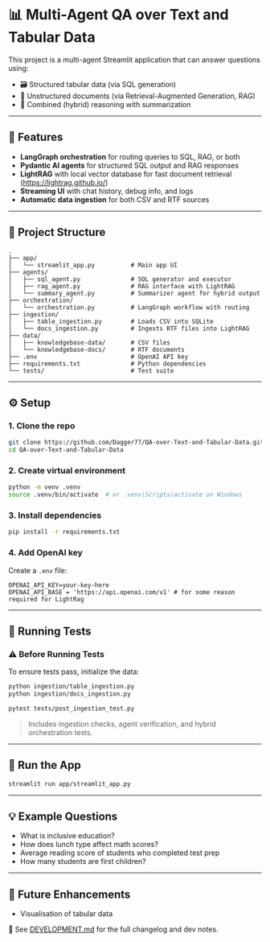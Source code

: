 # 📊 Multi-Agent QA over Text and Tabular Data

This project is a multi-agent Streamlit application that can answer questions using:
- 🗃️ Structured tabular data (via SQL generation)
- 📄 Unstructured documents (via Retrieval-Augmented Generation, RAG) 
- 🧠 Combined (hybrid) reasoning with summarization

---

## 🚀 Features
- **LangGraph orchestration** for routing queries to SQL, RAG, or both
- **Pydantic AI agents** for structured SQL output and RAG responses
- **LightRAG** with local vector database for fast document retrieval (https://lightrag.github.io/)
- **Streaming UI** with chat history, debug info, and logs
- **Automatic data ingestion** for both CSV and RTF sources

---

## 🧰 Project Structure
```
.
├── app/
│   └── streamlit_app.py          # Main app UI
├── agents/
│   ├── sql_agent.py              # SQL generator and executor
│   ├── rag_agent.py              # RAG interface with LightRAG
│   └── summary_agent.py          # Summarizer agent for hybrid output
├── orchestration/
│   └── orchestration.py          # LangGraph workflow with routing
├── ingestion/
│   ├── table_ingestion.py        # Loads CSV into SQLite
│   └── docs_ingestion.py         # Ingests RTF files into LightRAG
├── data/
│   ├── knowledgebase-data/       # CSV files
│   └── knowledgebase-docs/       # RTF documents
├── .env                          # OpenAI API key
├── requirements.txt              # Python dependencies
└── tests/                        # Test suite
```

---

## ⚙️ Setup

### 1. Clone the repo
```bash
git clone https://github.com/Dagger77/QA-over-Text-and-Tabular-Data.git
cd QA-over-Text-and-Tabular-Data
```

### 2. Create virtual environment
```bash
python -m venv .venv
source .venv/bin/activate  # or .venv\Scripts\activate on Windows
```

### 3. Install dependencies
```bash
pip install -r requirements.txt
```

### 4. Add OpenAI key
Create a `.env` file:
```
OPENAI_API_KEY=your-key-here
OPENAI_API_BASE = 'https://api.openai.com/v1' # for some reason required for LightRag
```

---

## 🧪 Running Tests

### ⚠️ Before Running Tests

To ensure tests pass, initialize the data:

```bash
python ingestion/table_ingestion.py
python ingestion/docs_ingestion.py
```

```bash
pytest tests/post_ingestion_test.py
```
> Includes ingestion checks, agent verification, and hybrid orchestration tests.

---

## 🧠 Run the App
```bash
streamlit run app/streamlit_app.py
```

---

## 💡 Example Questions
- What is inclusive education?
- How does lunch type affect math scores?
- Average reading score of students who completed test prep
- How many students are first children?

---

## 🧩 Future Enhancements
- Visualisation of tabular data


📘 See [DEVELOPMENT.md](./DEVELOPMENT.md) for the full changelog and dev notes.